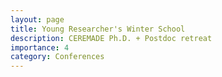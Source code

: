 ```yaml
---
layout: page
title: Young Researcher's Winter School
description: CEREMADE Ph.D. + Postdoc retreat 
importance: 4
category: Conferences
---
```


